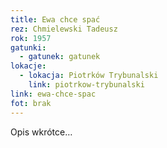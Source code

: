 ```yaml
---
title: Ewa chce spać
rez: Chmielewski Tadeusz
rok: 1957
gatunki: 
  - gatunek: gatunek
lokacje:
  - lokacja: Piotrków Trybunalski
    link: piotrkow-trybunalski
link: ewa-chce-spac
fot: brak
---
```

Opis wkrótce…